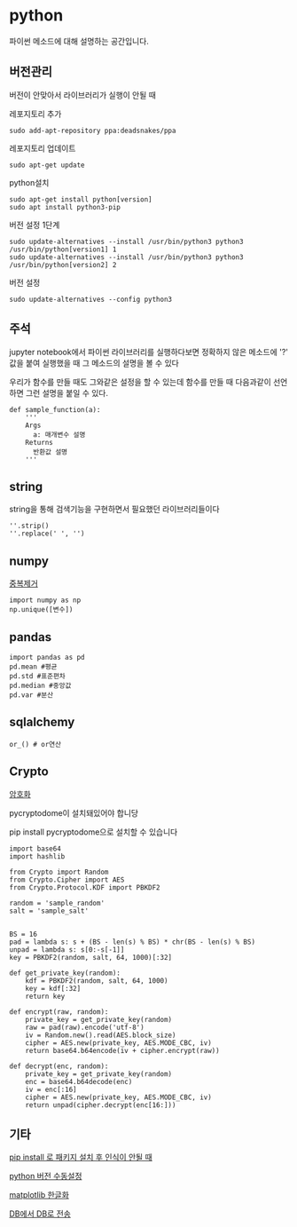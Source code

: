 # python
파이썬 메소드에 대해 설명하는 공간입니다.

## 버전관리
버전이 안맞아서 라이브러리가 실행이 안될 때

레포지토리 추가

    sudo add-apt-repository ppa:deadsnakes/ppa
레포지토리 업데이트

    sudo apt-get update
python설치

    sudo apt-get install python[version]
    sudo apt install python3-pip
버전 설정 1단계

    sudo update-alternatives --install /usr/bin/python3 python3 /usr/bin/python[version1] 1
    sudo update-alternatives --install /usr/bin/python3 python3 /usr/bin/python[version2] 2
버전 설정
    
    sudo update-alternatives --config python3


## 주석

jupyter notebook에서 파이썬 라이브러리를 실행하다보면 정확하지 않은 메소드에 '?' 값을 붙여 실행했을 때 그 메소드의 설명을 볼 수 있다

우리가 함수를 만들 때도 그와같은 설정을 할 수 있는데 함수를 만들 때 다음과같이 선언하면 그런 설명을 붙일 수 있다.

    def sample_function(a):
        '''
        Args
          a: 매개변수 설명
        Returns
          반환값 설명
        '''

## string
string을 통해 검색기능을 구현하면서 필요했던 라이브러리들이다

    ''.strip()
    ''.replace(' ', '')

## numpy

[중복제거](https://github.com/bigstones/python/blob/master/code/numpy/%EC%A4%91%EB%B3%B5%EC%A0%9C%EA%B1%B0.py)
    
    import numpy as np
    np.unique([변수])
    
## pandas

    import pandas as pd
    pd.mean #평균
    pd.std #표준편차
    pd.median #중앙값
    pd.var #분산

## sqlalchemy

    or_() # or연산

## Crypto

[암호화](https://github.com/bigstones/python/blob/master/%5B99%5D%EB%82%B4%EB%B6%80_pycryptodome.py)

pycryptodome이 설치돼있어야 합니당

pip install pycryptodome으로 설치할 수 있습니다

    import base64
    import hashlib

    from Crypto import Random 
    from Crypto.Cipher import AES
    from Crypto.Protocol.KDF import PBKDF2

    random = 'sample_random'
    salt = 'sample_salt'


    BS = 16
    pad = lambda s: s + (BS - len(s) % BS) * chr(BS - len(s) % BS)
    unpad = lambda s: s[0:-s[-1]]
    key = PBKDF2(random, salt, 64, 1000)[:32]

    def get_private_key(random):
        kdf = PBKDF2(random, salt, 64, 1000)
        key = kdf[:32]
        return key

    def encrypt(raw, random):
        private_key = get_private_key(random)
        raw = pad(raw).encode('utf-8')
        iv = Random.new().read(AES.block_size)
        cipher = AES.new(private_key, AES.MODE_CBC, iv)
        return base64.b64encode(iv + cipher.encrypt(raw))

    def decrypt(enc, random):
        private_key = get_private_key(random)
        enc = base64.b64decode(enc)
        iv = enc[:16]
        cipher = AES.new(private_key, AES.MODE_CBC, iv)
        return unpad(cipher.decrypt(enc[16:]))

## 기타


[pip install 로 패키지 설치 후 인식이 안될 때](https://github.com/bigstones/python/blob/master/module%20%EC%9D%B8%EC%8B%9D%EC%9D%B4%20%EC%95%88%EB%90%A0%20%EB%95%8C)

[python 버전 수동설정](https://github.com/bigstones/python/blob/master/python%20%EB%B2%84%EC%A0%84%20%EC%98%A4%EB%A5%98%20%EB%82%AC%EC%9D%84%20%EB%95%8C)

[matplotlib 한글화](https://github.com/bigstones/python/blob/master/Matplotlib%20%ED%95%9C%EA%B8%80%ED%99%94.ipynb)

[DB에서 DB로 전송](https://github.com/bigstones/python/blob/master/db_to_db.py)
